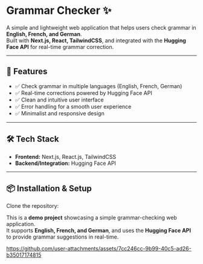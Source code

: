 # Grammar Checker ✨

A simple and lightweight web application that helps users check grammar in **English, French, and German**.  
Built with **Next.js, React, TailwindCSS**, and integrated with the **Hugging Face API** for real-time grammar correction.

---

## 🚀 Features

- ✅ Check grammar in multiple languages (English, French, German)  
- ✅ Real-time corrections powered by Hugging Face API  
- ✅ Clean and intuitive user interface  
- ✅ Error handling for a smooth user experience  
- ✅ Minimalist and responsive design  

---

## 🛠️ Tech Stack

- **Frontend:** Next.js, React.js, TailwindCSS  
- **Backend/Integration:** Hugging Face API  

---

## 📦 Installation & Setup

Clone the repository:


This is a **demo project** showcasing a simple grammar-checking web application.  
It supports **English, French, and German**, and uses the **Hugging Face API** to provide grammar suggestions in real-time.  


https://github.com/user-attachments/assets/7cc246cc-9b99-40c5-ad26-b35017174815


